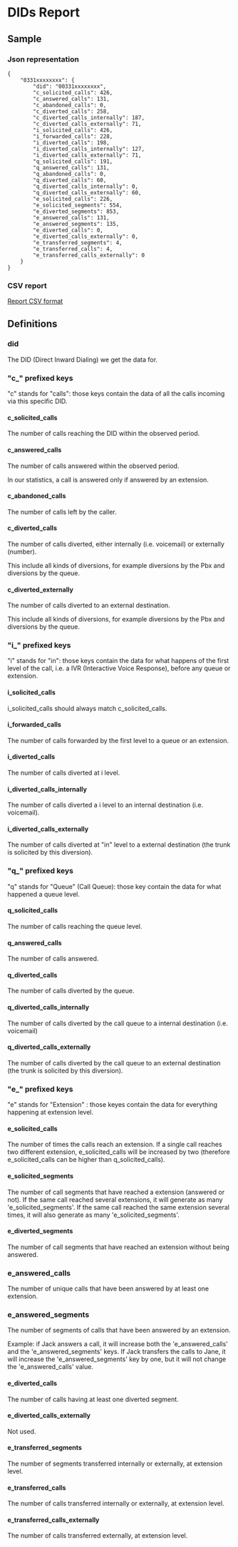 # DIDs Report 

## Sample

### Json representation

```
{
    "0331xxxxxxxx": {
        "did": "00331xxxxxxxx",
        "c_solicited_calls": 426,
        "c_answered_calls": 131,
        "c_abandoned_calls": 0,
        "c_diverted_calls": 258,
        "c_diverted_calls_internally": 187,
        "c_diverted_calls_externally": 71,
        "i_solicited_calls": 426,
        "i_forwarded_calls": 228,
        "i_diverted_calls": 198,
        "i_diverted_calls_internally": 127,
        "i_diverted_calls_externally": 71,
        "q_solicited_calls": 191,
        "q_answered_calls": 131,
        "q_abandoned_calls": 0,
        "q_diverted_calls": 60,
        "q_diverted_calls_internally": 0,
        "q_diverted_calls_externally": 60,
        "e_solicited_calls": 226,
        "e_solicited_segments": 554,
        "e_diverted_segments": 853,
        "e_answered_calls": 131,
        "e_answered_segments": 135,
        "e_diverted_calls": 0,
        "e_diverted_calls_externally": 0,
        "e_transferred_segments": 4,
        "e_transferred_calls": 4,
        "e_transferred_calls_externally": 0
    }
}
```

### CSV report

[Report CSV format](sample.csv)

## Definitions

### did

The DID (Direct Inward Dialing) we get the data for.

### "c_" prefixed keys

"c" stands for "calls": those keys contain the data of all the calls incoming via this specific DID.

#### c_solicited_calls

The number of calls reaching the DID within the observed period.

#### c_answered_calls

The number of calls answered within the observed period.

In our statistics, a call is answered only if answered by an extension.

#### c_abandoned_calls

The number of calls left by the caller.

#### c_diverted_calls

The number of calls diverted, either internally (i.e. voicemail) or externally (number).

This include all kinds of diversions, for example diversions by the Pbx and diversions by the queue.

#### c_diverted_externally

The number of calls diverted to an external destination.

This include all kinds of diversions, for example diversions by the Pbx and diversions by the queue.

### "i_" prefixed keys

"i" stands for "in": those keys contain the data for what happens of the first level of the call, i.e. a IVR (Interactive Voice Response), before any queue or extension.

#### i_solicited_calls

i_solicited_calls should always match c_solicited_calls.

#### i_forwarded_calls

The number of calls forwarded by the first level to a queue or an extension.

#### i_diverted_calls

The number of calls diverted at i level.

#### i_diverted_calls_internally

The number of calls diverted a i level to an internal destination (i.e. voicemail).

#### i_diverted_calls_externally

The number of calls diverted at "in" level to a external destination (the trunk is solicited by this diversion).

### "q_" prefixed keys

"q" stands for "Queue" (Call Queue): those key contain the data for what happened a queue level.

#### q_solicited_calls

The number of calls reaching the queue level.

#### q_answered_calls

The number of calls answered.

#### q_diverted_calls

The number of calls diverted by the queue.

#### q_diverted_calls_internally

The number of calls diverted by the call queue to a internal destination (i.e. voicemail)

#### q_diverted_calls_externally

The number of calls diverted by the call queue to an external destination (the trunk is solicited by this diversion).

### "e_" prefixed keys

"e" stands for "Extension" : those keyes contain the data for everything happening at extension level.

#### e_solicited_calls

The number of times the calls reach an extension. If a single call reaches two different extension, e_solicited_calls will be increased by two (therefore e_solicited_calls can be higher than q_solicited_calls).

#### e_solicited_segments

The number of call segments that have reached a extension (answered or not). If the same call reached several extensions, it will generate as many 'e_solicited_segments'. If the same call reached the same extension several times, it will also generate as many 'e_solicited_segments'.

#### e_diverted_segments

The number of call segments that have reached an extension without being answered.

### e_answered_calls

The number of unique calls that have been answered by at least one extension.

### e_answered_segments

The number of segments of calls that have been answered by an extension.

Example: if Jack answers a call, it will increase both the 'e_answered_calls' and the 'e_answered_segments' keys. If Jack transfers the calls to Jane, it will increase the 'e_answered_segments' key by one, but it will not change the 'e_answered_calls' value.

#### e_diverted_calls

The number of calls having at least one diverted segment.

#### e_diverted_calls_externally

Not used.

#### e_transferred_segments

The number of segments transferred internally or externally, at extension level.

#### e_transferred_calls

The number of calls transferred internally or externally, at extension level.

#### e_transferred_calls_externally

The number of calls transferred externally, at extension level.
